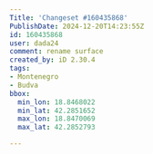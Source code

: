 ```yaml
---
Title: 'Changeset #160435868'
PublishDate: 2024-12-20T14:23:55Z
id: 160435868
user: dada24
comment: rename surface
created_by: iD 2.30.4
tags:
- Montenegro
- Budva
bbox:
  min_lon: 18.8468022
  min_lat: 42.2851652
  max_lon: 18.8470069
  max_lat: 42.2852793

---
```

